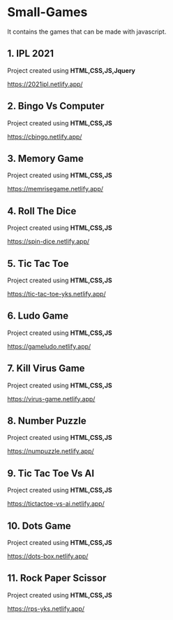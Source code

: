 # Small-Games
It contains the games that can be made with javascript.


## **1. IPL 2021**

Project created using **HTML,CSS,JS,Jquery**

https://2021ipl.netlify.app/



## **2. Bingo Vs Computer**

Project created using **HTML,CSS,JS**

https://cbingo.netlify.app/



## **3. Memory Game**

Project created using **HTML,CSS,JS**

https://memrisegame.netlify.app/



## **4. Roll The Dice**

Project created using **HTML,CSS,JS**

https://spin-dice.netlify.app/



## **5. Tic Tac Toe**

Project created using **HTML,CSS,JS**

https://tic-tac-toe-yks.netlify.app/



## **6. Ludo Game**

Project created using **HTML,CSS,JS**

https://gameludo.netlify.app/



## **7. Kill Virus Game**

Project created using **HTML,CSS,JS**

https://virus-game.netlify.app/



## **8. Number Puzzle**

Project created using **HTML,CSS,JS**

https://numpuzzle.netlify.app/



## **9. Tic Tac Toe Vs AI**

Project created using **HTML,CSS,JS**

https://tictactoe-vs-ai.netlify.app/



## **10. Dots Game**

Project created using **HTML,CSS,JS**

https://dots-box.netlify.app/



## **11. Rock Paper Scissor**

Project created using **HTML,CSS,JS**

https://rps-yks.netlify.app/


